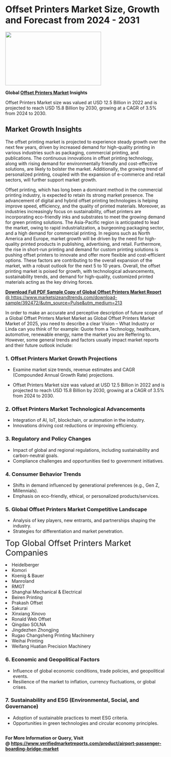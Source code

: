 <H1>Offset Printers Market Size, Growth and Forecast from 2024 - 2031</H1><img class="aligncenter size-medium wp-image-584254" src="https://thirdeyenews.in/wp-content/uploads/2024/09/Global-Market-Research-300x168.jpeg" alt="" width="300" height="168" /><p><strong>Global&nbsp;<a href="https://www.marketsizeandtrends.com/download-sample/392472/&amp;utm_source=Pulse&amp;utm_medium=213">Offset Printers Market</a> Insights</strong></p><p>Offset Printers Market size was valued at USD 12.5 Billion in 2022 and is projected to reach USD 15.8 Billion by 2030, growing at a CAGR of 3.5% from 2024 to 2030.</p><p><h2>Market Growth Insights</h2> <p>The offset printing market is projected to experience steady growth over the next few years, driven by increased demand for high-quality printing in various industries such as packaging, commercial printing, and publications. The continuous innovations in offset printing technology, along with rising demand for environmentally friendly and cost-effective solutions, are likely to bolster the market. Additionally, the growing trend of personalized printing, coupled with the expansion of e-commerce and retail sectors, will further support market growth.</p> <p><a href="download-sample-link"></a></p> <p>Offset printing, which has long been a dominant method in the commercial printing industry, is expected to retain its strong market presence. The advancement of digital and hybrid offset printing technologies is helping improve speed, efficiency, and the quality of printed materials. Moreover, as industries increasingly focus on sustainability, offset printers are incorporating eco-friendly inks and substrates to meet the growing demand for green printing solutions. The Asia-Pacific region is anticipated to lead the market, owing to rapid industrialization, a burgeoning packaging sector, and a high demand for commercial printing. In regions such as North America and Europe, market growth will be driven by the need for high-quality printed products in publishing, advertising, and retail. Furthermore, the rise in short-run printing and demand for custom printing solutions is pushing offset printers to innovate and offer more flexible and cost-efficient options. These factors are contributing to the overall expansion of the market, with a robust outlook for the next 5 to 10 years. Overall, the offset printing market is poised for growth, with technological advancements, sustainability trends, and demand for high-quality, customized printed materials acting as the key driving forces.</p> <p><a href="get-more-link"></p><p><span class=""><strong>Download Full PDF Sample Copy of Global Offset Printers Market Report</strong> @ <a href="https://www.marketsizeandtrends.com/download-sample/392472/&amp;utm_source=Pulse&amp;utm_medium=213" target="_blank">https://www.marketsizeandtrends.com/download-sample/392472/&amp;utm_source=Pulse&amp;utm_medium=213</a></span></p><p>In order to make an accurate and perceptive description of future scope of a Global&nbsp;Offset Printers Market Market as Global&nbsp;Offset Printers Market Market of 2025, you need to describe a clear Vision &ndash; What Industry or Linda can you think of for example: Quote from a Technology, healthcare, automotive, renewable energy, name the market you are Reffering to. However, some general trends and factors usually impact market reports and their future outlook include:</p><h3>1.&nbsp;<strong>Offset Printers Market Growth Projections</strong></h3><ul><li>Examine market size trends, revenue estimates and CAGR (Compounded Annual Growth Rate) projections.</li><li><p>Offset Printers Market size was valued at USD 12.5 Billion in 2022 and is projected to reach USD 15.8 Billion by 2030, growing at a CAGR of 3.5% from 2024 to 2030.</p></li></ul><h3>2.&nbsp;<strong>Offset Printers Market Technological Advancements</strong></h3><ul><li>Integration of AI, IoT, blockchain, or automation in the industry.</li><li>Innovations driving cost reductions or improving efficiency.</li></ul><h3>3.&nbsp;<strong>Regulatory and Policy Changes</strong></h3><ul><li>Impact of global and regional regulations, including sustainability and carbon-neutral goals.</li><li>Compliance challenges and opportunities tied to government initiatives.</li></ul><h3>4.&nbsp;<strong>Consumer Behavior Trends</strong></h3><ul><li>Shifts in demand influenced by generational preferences (e.g., Gen Z, Millennials).</li><li>Emphasis on eco-friendly, ethical, or personalized products/services.</li></ul><h3>5.&nbsp;<strong>Global Offset Printers Market Competitive Landscape</strong></h3><ul><li>Analysis of key players, new entrants, and partnerships shaping the industry.</li><li>Strategies for differentiation and market penetration.</li></ul><p data-pm-slice="1 1 []"><span style="color: inherit; font-family: inherit; font-size: 25px;">Top Global Offset Printers Market Companies</span></p><div class="" data-test-id=""><p><li>Heidelberger</li><li> Komori</li><li> Koenig & Bauer</li><li> Manroland</li><li> RMGT</li><li> Shanghai Mechanical & Electrical</li><li> Beiren Printing</li><li> Prakash Offset</li><li> Sakurai</li><li> Xinxiang Xinovo</li><li> Ronald Web Offset</li><li> Qingdao SOLNA</li><li> Jingdezhen Zhongjing</li><li> Rugao Changsheng Printing Machinery</li><li> Weihai Printing</li><li> Weifang Huatian Precision Machinery</li></p></div><h3>6.&nbsp;<strong>Economic and Geopolitical Factors</strong></h3><ul><li>Influence of global economic conditions, trade policies, and geopolitical events.</li><li>Resilience of the market to inflation, currency fluctuations, or global crises.</li></ul><h3>7.&nbsp;<strong>Sustainability and ESG (Environmental, Social, and Governance)</strong></h3><ul><li>Adoption of sustainable practices to meet ESG criteria.</li><li>Opportunities in green technologies and circular economy principles.</li></ul><h2><strong style="font-size: 14px;">For More Information or Query, Visit @&nbsp;</strong><a style="background-color: #ffffff; font-size: 14px;" href="https://www.marketsizeandtrends.com/report/offset-printers-market/" target="_blank">https://www.verifiedmarketreports.com/product/airport-passenger-boarding-bridge-market</a></h2>
